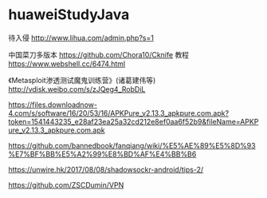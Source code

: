 # huaweiStudyJava

待入侵
http://www.lihua.com/admin.php?s=1

中国菜刀多版本
https://github.com/Chora10/Cknife
教程
https://www.webshell.cc/6474.html



《Metasploit渗透测试魔鬼训练营》(诸葛建伟等) http://vdisk.weibo.com/s/zJQeg4_RobDiL


https://files.downloadnow-4.com/s/software/16/20/53/16/APKPure_v2.13.3_apkpure.com.apk?token=1541443235_e28af23ea25a32cd212e8ef0aa6f52b9&fileName=APKPure_v2.13.3_apkpure.com.apk


https://github.com/bannedbook/fanqiang/wiki/%E5%AE%89%E5%8D%93%E7%BF%BB%E5%A2%99%E8%BD%AF%E4%BB%B6

https://unwire.hk/2017/08/08/shadowsockr-android/tips-2/


https://github.com/ZSCDumin/VPN
